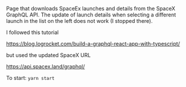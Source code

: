 Page that downloads SpaceEx launches and 
details from the SpaceX GraphQL API. The
 update of launch details when selecting a different
 launch in the list on the left does not work (I stopped there).


I followed this tutorial

https://blog.logrocket.com/build-a-graphql-react-app-with-typescript/

but used the updated SpaceX URL 

https://api.spacex.land/graphql/

To start:
```yarn start```
